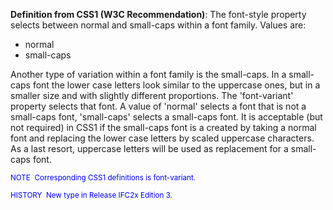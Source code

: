 ﻿**Definition from CSS1 (W3C
Recommendation)**: The font-style property selects between normal and small-caps within a font family. Values are:

* normal 
* small-caps 


Another type of variation within a font family is the small-caps.
In a small-caps font the lower case letters look similar to the
uppercase ones, but in a smaller size and with slightly different
proportions. The 'font-variant' property selects that font.
A value of 'normal' selects a font that is not a small-caps font, 'small-caps' selects a small-caps font. It is acceptable (but not required) in CSS1 if the small-caps font is a created by taking a normal font and replacing the lower case letters by scaled uppercase characters. As a last resort, uppercase letters will be used as replacement for a small-caps font.

> <small>
  <font color="#0000ff">NOTE&nbsp;
Corresponding CSS1 definitions is font-variant.</font>
  </small>

> <small>
  <font color="#0000ff">HISTORY&nbsp;
New type in Release IFC2x Edition 3.</font>
  </small>
